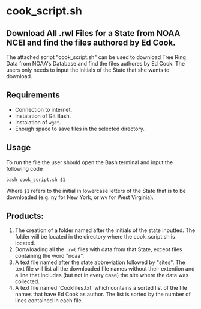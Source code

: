 # cook_script.sh
## Download All .rwl Files for a State from NOAA NCEI and find the files authored by Ed Cook.

The attached script "cook_script.sh" can be used to download Tree Ring Data from NOAA's Database and find the files authores by Ed Cook. The users only needs to input the initials of the State that she wants to download. 

## Requirements
- Connection to internet. 
- Instalation of Git Bash. 
- Instalation of `wget`. 
- Enough space to save files in the selected directory.

## Usage

To run the file the user should open the Bash terminal and input the following code
```{Bash}
bash cook_script.sh $1
```
Where ```$1``` refers to the initial in lowercase letters of the State that is to be downloaded (e.g. ny for New York, or wv for West Virginia). 

## Products:
 1) The creation of a folder named after the initials of the state inputted. The folder will be located in the directory where the cook_script.sh is located. 
2) Donwloading all the ```.rwl``` files with data from that State, except files containing the word "noaa".
3) A text file named after the state abbreviation followed by "sites". The text file will list all the downloaded file names without their extention and a line that includes (but not in every case) the site where the data was collected.  
4) A text file named 'Cookfiles.txt' which contains a sorted list of the file names that have Ed Cook as author. The list is sorted by the number of lines contained in each file. 








